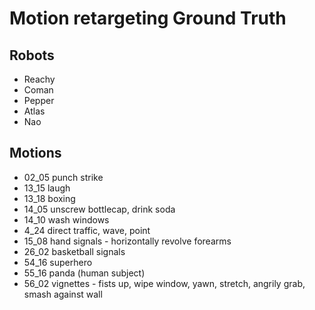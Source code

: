 # Motion retargeting Ground Truth

## Robots
- Reachy
- Coman
- Pepper
- Atlas
- Nao

## Motions
- 02_05 punch strike
- 13_15 laugh
- 13_18 boxing
- 14_05 unscrew bottlecap, drink soda
- 14_10 wash windows
- 4_24 direct traffic, wave, point
- 15_08 hand signals - horizontally revolve forearms
- 26_02 basketball signals
- 54_16 superhero
- 55_16 panda (human subject)
- 56_02 vignettes - fists up, wipe window, yawn, stretch, angrily grab, smash against wall
